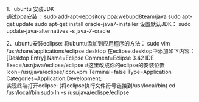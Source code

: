 1、ubuntu 安装JDK  
    通过ppa安装：
	sudo add-apt-repository ppa:webupd8team/java
	sudo apt-get update
	sudo apt-get install oracle-java7-installer
    设置默认JDK：
	sudo update-java-alternatives -s java-7-oracle
	
2、ubuntu安装eclipse:
 	将ubuntu添加到应用程序的方法：
		sudo vim /usr/share/applications/eclipse.desktop
        在eclipse.desktop中添加如下内容：
		[Desktop Entry]
		Name=Eclipse
		Comment=Eclipse 3.42 IDE
		Exec=/usr/java/eclipse/eclipse #这里改成你的eclipse的安装位置
		Icon=/usr/java/eclipse/icon.xpm
		Terminal=false
		Type=Application
		Categories=Application;Development;		
	实现终端打开eclipse:
	(将eclipse执行文件符号链接到/usr/local/bin)
		cd /usr/local/bin
		sudo ln -s /usr/java/eclispe/eclipse
		

